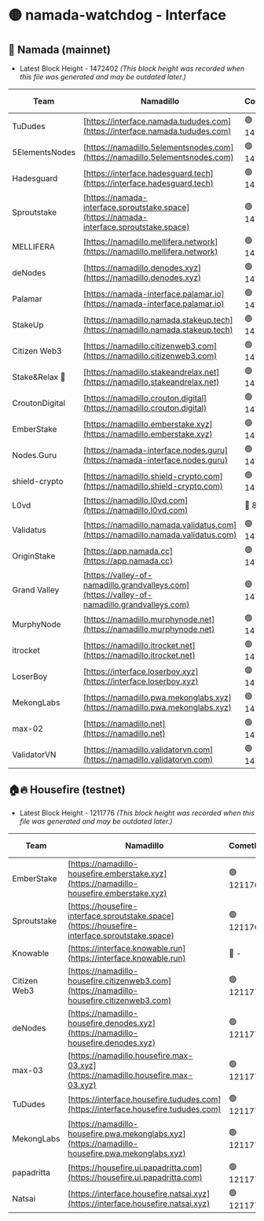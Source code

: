 # 🟡 namada-watchdog - Interface

## 🚀 Namada (mainnet)
- Latest Block Height - 1472402 *(This block height was recorded when this file was generated and may be outdated later.)*

| Team | Namadillo | CometBFT | Indexer | MASP Indexer |
|-|-|-|-|-|
| TuDudes | [https://interface.namada.tududes.com](https://interface.namada.tududes.com) | 🟢 1472381 | 🟢 1472380 | 🟢 1472381 |
| 5ElementsNodes | [https://namadillo.5elementsnodes.com](https://namadillo.5elementsnodes.com) | 🟢 1472381 | 🟢 1472381 | 🟢 1472381 |
| Hadesguard | [https://interface.hadesguard.tech](https://interface.hadesguard.tech) | 🟢 1472382 | 🟢 1472382 | 🔴 - |
| Sproutstake | [https://namada-interface.sproutstake.space](https://namada-interface.sproutstake.space) | 🟢 1472384 | 🟢 1472384 | 🟢 1472384 |
| MELLIFERA | [https://namadillo.mellifera.network](https://namadillo.mellifera.network) | 🟢 1472385 | 🟢 1472385 | 🟢 1472385 |
| deNodes | [https://namadillo.denodes.xyz](https://namadillo.denodes.xyz) | 🟢 1472386 | 🟢 1472386 | 🟢 1472386 |
| Palamar | [https://namada-interface.palamar.io](https://namada-interface.palamar.io) | 🟢 1472387 | 🟢 1472387 | 🟢 1472387 |
| StakeUp | [https://namadillo.namada.stakeup.tech](https://namadillo.namada.stakeup.tech) | 🟢 1472388 | 🟢 1472388 | 🟢 1472388 |
| Citizen Web3 | [https://namadillo.citizenweb3.com](https://namadillo.citizenweb3.com) | 🟢 1472389 | 🔴 1442524 | 🟢 1472389 |
| Stake&Relax 🦥 | [https://namadillo.stakeandrelax.net](https://namadillo.stakeandrelax.net) | 🟢 1472390 | 🟢 1472390 | 🟢 1472390 |
| CroutonDigital | [https://namadillo.crouton.digital](https://namadillo.crouton.digital) | 🟢 1472392 | 🔴 1338918 | 🟢 1472392 |
| EmberStake | [https://namadillo.emberstake.xyz](https://namadillo.emberstake.xyz) | 🟢 1472393 | 🟢 1472393 | 🟢 1472393 |
| Nodes.Guru | [https://namada-interface.nodes.guru](https://namada-interface.nodes.guru) | 🟢 1472393 | 🟢 1472393 | 🟢 1472393 |
| shield-crypto | [https://namadillo.shield-crypto.com](https://namadillo.shield-crypto.com) | 🟢 1472394 | 🟢 1472394 | 🟢 1472394 |
| L0vd | [https://namadillo.l0vd.com](https://namadillo.l0vd.com) | 🔴 894059 | 🔴 1287576 | 🔴 894059 |
| Validatus | [https://namadillo.namada.validatus.com](https://namadillo.namada.validatus.com) | 🟢 1472396 | 🔴 1338199 | 🟢 1472396 |
| OriginStake | [https://app.namada.cc](https://app.namada.cc) | 🟢 1472397 | 🟢 1472397 | 🟢 1472397 |
| Grand Valley | [https://valley-of-namadillo.grandvalleys.com](https://valley-of-namadillo.grandvalleys.com) | 🟢 1472397 | 🟢 1472397 | 🟢 1472397 |
| MurphyNode | [https://namadillo.murphynode.net](https://namadillo.murphynode.net) | 🟢 1472398 | 🟢 1472398 | 🔴 - |
| itrocket | [https://namadillo.itrocket.net](https://namadillo.itrocket.net) | 🟢 1472399 | 🔴 1339267 | 🔴 - |
| LoserBoy | [https://interface.loserboy.xyz](https://interface.loserboy.xyz) | 🟢 1472400 | 🟢 1472400 | 🔴 - |
| MekongLabs | [https://namadillo.pwa.mekonglabs.xyz](https://namadillo.pwa.mekonglabs.xyz) | 🟢 1472401 | 🟢 1472401 | 🟢 1472401 |
| max-02 | [https://namadillo.net](https://namadillo.net) | 🟢 1472402 | 🟢 1472402 | 🟢 1472401 |
| ValidatorVN | [https://namadillo.validatorvn.com](https://namadillo.validatorvn.com) | 🟢 1472402 | 🟢 1472402 | 🟢 1472402 |

## 🏠🔥 Housefire (testnet)
- Latest Block Height - 1211776 *(This block height was recorded when this file was generated and may be outdated later.)*

| Team | Namadillo | CometBFT | Indexer | MASP Indexer |
|-|-|-|-|-|
| EmberStake | [https://namadillo-housefire.emberstake.xyz](https://namadillo-housefire.emberstake.xyz) | 🟢 1211769 | 🟢 1211769 | 🔴 1083022 |
| Sproutstake | [https://housefire-interface.sproutstake.space](https://housefire-interface.sproutstake.space) | 🟢 1211769 | 🟢 1211769 | 🟢 1211769 |
| Knowable | [https://interface.knowable.run](https://interface.knowable.run) | 🔴 - | 🔴 - | 🔴 - |
| Citizen Web3 | [https://namadillo-housefire.citizenweb3.com](https://namadillo-housefire.citizenweb3.com) | 🟢 1211770 | 🔴 1162824 | 🔴 - |
| deNodes | [https://namadillo-housefire.denodes.xyz](https://namadillo-housefire.denodes.xyz) | 🟢 1211772 | 🟢 1211772 | 🟢 1211772 |
| max-03 | [https://namadillo.housefire.max-03.xyz](https://namadillo.housefire.max-03.xyz) | 🟢 1211773 | 🟢 1211773 | 🟢 1211773 |
| TuDudes | [https://interface.housefire.tududes.com](https://interface.housefire.tududes.com) | 🟢 1211774 | 🟢 1211774 | 🟢 1211774 |
| MekongLabs | [https://namadillo-housefire.pwa.mekonglabs.xyz](https://namadillo-housefire.pwa.mekonglabs.xyz) | 🟢 1211774 | 🟢 1211774 | 🔴 1083022 |
| papadritta | [https://housefire.ui.papadritta.com](https://housefire.ui.papadritta.com) | 🟢 1211775 | 🔴 972185 | 🟢 1211775 |
| Natsai | [https://interface.housefire.natsai.xyz](https://interface.housefire.natsai.xyz) | 🟢 1211776 | 🟢 1211776 | 🟢 1211776 |

